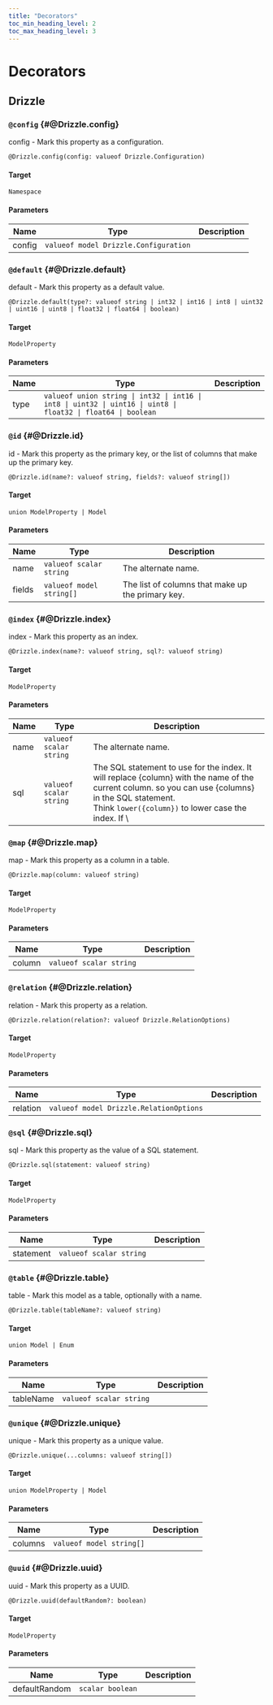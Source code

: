 ```yaml
---
title: "Decorators"
toc_min_heading_level: 2
toc_max_heading_level: 3
---
```


# Decorators

## Drizzle

### `@config` {#@Drizzle.config}

config - Mark this property as a configuration.

```typespec
@Drizzle.config(config: valueof Drizzle.Configuration)
```

#### Target

`Namespace`

#### Parameters

| Name   | Type                                  | Description |
| ------ | ------------------------------------- | ----------- |
| config | `valueof model Drizzle.Configuration` |             |

### `@default` {#@Drizzle.default}

default - Mark this property as a default value.

```typespec
@Drizzle.default(type?: valueof string | int32 | int16 | int8 | uint32 | uint16 | uint8 | float32 | float64 | boolean)
```

#### Target

`ModelProperty`

#### Parameters

| Name | Type                                                                                                           | Description |
| ---- | -------------------------------------------------------------------------------------------------------------- | ----------- |
| type | `valueof union string \| int32 \| int16 \| int8 \| uint32 \| uint16 \| uint8 \| float32 \| float64 \| boolean` |             |

### `@id` {#@Drizzle.id}

id - Mark this property as the primary key, or the list of columns that make up the primary key.

```typespec
@Drizzle.id(name?: valueof string, fields?: valueof string[])
```

#### Target

`union ModelProperty | Model`

#### Parameters

| Name   | Type                     | Description                                       |
| ------ | ------------------------ | ------------------------------------------------- |
| name   | `valueof scalar string`  | The alternate name.                               |
| fields | `valueof model string[]` | The list of columns that make up the primary key. |

### `@index` {#@Drizzle.index}

index - Mark this property as an index.

```typespec
@Drizzle.index(name?: valueof string, sql?: valueof string)
```

#### Target

`ModelProperty`

#### Parameters

| Name | Type                    | Description                                                                                                                                                                                                       |
| ---- | ----------------------- | ----------------------------------------------------------------------------------------------------------------------------------------------------------------------------------------------------------------- |
| name | `valueof scalar string` | The alternate name.                                                                                                                                                                                               |
| sql  | `valueof scalar string` | The SQL statement to use for the index. It will replace {column} with the name of the current column. so you can use {columns} in the SQL statement. <br />Think `lower({column})` to lower case the index. If \  |

### `@map` {#@Drizzle.map}

map - Mark this property as a column in a table.

```typespec
@Drizzle.map(column: valueof string)
```

#### Target

`ModelProperty`

#### Parameters

| Name   | Type                    | Description |
| ------ | ----------------------- | ----------- |
| column | `valueof scalar string` |             |

### `@relation` {#@Drizzle.relation}

relation - Mark this property as a relation.

```typespec
@Drizzle.relation(relation?: valueof Drizzle.RelationOptions)
```

#### Target

`ModelProperty`

#### Parameters

| Name     | Type                                    | Description |
| -------- | --------------------------------------- | ----------- |
| relation | `valueof model Drizzle.RelationOptions` |             |

### `@sql` {#@Drizzle.sql}

sql - Mark this property as the value of a SQL statement.

```typespec
@Drizzle.sql(statement: valueof string)
```

#### Target

`ModelProperty`

#### Parameters

| Name      | Type                    | Description |
| --------- | ----------------------- | ----------- |
| statement | `valueof scalar string` |             |

### `@table` {#@Drizzle.table}

table - Mark this model as a table, optionally with a name.

```typespec
@Drizzle.table(tableName?: valueof string)
```

#### Target

`union Model | Enum`

#### Parameters

| Name      | Type                    | Description |
| --------- | ----------------------- | ----------- |
| tableName | `valueof scalar string` |             |

### `@unique` {#@Drizzle.unique}

unique - Mark this property as a unique value.

```typespec
@Drizzle.unique(...columns: valueof string[])
```

#### Target

`union ModelProperty | Model`

#### Parameters

| Name    | Type                     | Description |
| ------- | ------------------------ | ----------- |
| columns | `valueof model string[]` |             |

### `@uuid` {#@Drizzle.uuid}

uuid - Mark this property as a UUID.

```typespec
@Drizzle.uuid(defaultRandom?: boolean)
```

#### Target

`ModelProperty`

#### Parameters

| Name          | Type             | Description |
| ------------- | ---------------- | ----------- |
| defaultRandom | `scalar boolean` |             |
